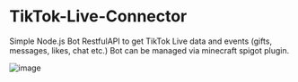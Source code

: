 # TikTok-Live-Connector
Simple Node.js Bot RestfulAPI to get TikTok Live data and events (gifts, messages, likes, chat etc.) Bot can be managed via minecraft spigot plugin.

![image](https://github.com/jordanmruczynski/TikTok-Live-Connector/assets/50798031/5aff6cb0-2871-4988-a187-ac519da5fcea)
